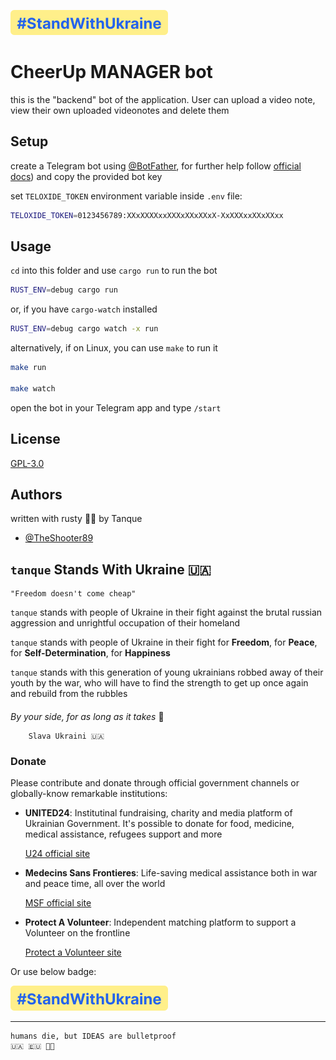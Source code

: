 [![Stand With Ukraine](https://raw.githubusercontent.com/vshymanskyy/StandWithUkraine/main/badges/StandWithUkraine.svg)](https://stand-with-ukraine.pp.ua)

# CheerUp MANAGER bot

this is the "backend" bot of the application. User can upload a video note, view their own uploaded videonotes and delete them 

## Setup

create a Telegram bot using [@BotFather](https://t.me/botfather), for further help follow [official docs](https://core.telegram.org/bots/tutorial#getting-ready)) and copy the provided bot key

set `TELOXIDE_TOKEN` environment variable inside `.env` file:

```bash
TELOXIDE_TOKEN=0123456789:XXxXXXXxxXXXxXXxXXxX-XxXXXxxXXxXXxx
```

## Usage

`cd` into this folder and use `cargo run` to run the bot

```bash
RUST_ENV=debug cargo run
```

or, if you have `cargo-watch` installed

```bash
RUST_ENV=debug cargo watch -x run
```

alternatively, if on Linux, you can use `make` to run it

```bash
make run

make watch
```

open the bot in your Telegram app and type `/start`

## License

[GPL-3.0](https://choosealicense.com/licenses/gpl-3.0/)


## Authors
written with rusty 💛️💙️ by Tanque

- [@TheShooter89](https://www.github.com/TheShooter89)


## `tanque` Stands With Ukraine 🇺🇦️

    "Freedom doesn't come cheap"

`tanque` stands with people of Ukraine in their fight against the brutal russian aggression and unrightful occupation of their homeland

`tanque` stands with people of Ukraine in their fight for **Freedom**, for **Peace**, for **Self-Determination**, for **Happiness**

`tanque` stands with this generation of young ukrainians robbed away of their youth by the war, who will have to find the strength to get up once again and rebuild from the rubbles

####

_By your side, for as long as it takes_ 💪️

        Slava Ukraini 🇺🇦️

### Donate

Please contribute and donate through official government channels or globally-know remarkable institutions:

- **UNITED24**: Institutinal fundraising, charity and media platform of Ukrainian Government. It's possible to donate for food, medicine, medical assistance, refugees support and more

    [U24 official site](https://u24.gov.ua/)

- **Medecins Sans Frontieres**: Life-saving medical assistance both in war and peace time, all over the world

    [MSF official site](https://www.msf.org/ukraine)

- **Protect A Volunteer**: Independent matching platform to support a Volunteer on the frontline
    
    [Protect a Volunteer site](https://protectavolunteer.com/)

Or use below badge:

[![Stand With Ukraine](https://raw.githubusercontent.com/vshymanskyy/StandWithUkraine/main/badges/StandWithUkraine.svg)](https://stand-with-ukraine.pp.ua)

---

    humans die, but IDEAS are bulletproof
    🇺🇦️ ️🇪🇺️ 🏳️‍🌈️

